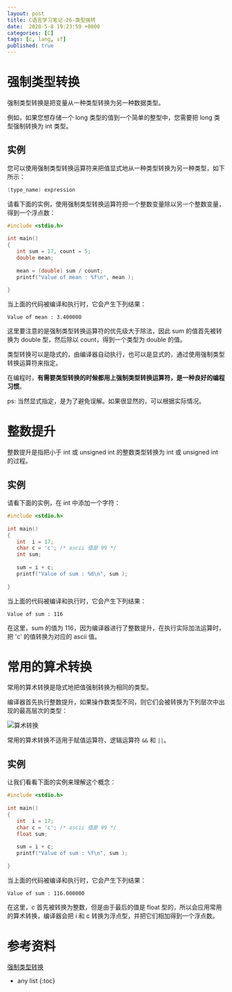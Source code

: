 ```yaml
---
layout: post
title: C语言学习笔记-26-类型强转
date:  2020-5-8 19:23:59 +0800
categories: [C]
tags: [c, lang, sf]
published: true
---
```


# 强制类型转换

强制类型转换是把变量从一种类型转换为另一种数据类型。

例如，如果您想存储一个 long 类型的值到一个简单的整型中，您需要把 long 类型强制转换为 int 类型。

## 实例

您可以使用强制类型转换运算符来把值显式地从一种类型转换为另一种类型，如下所示：

```c
(type_name) expression
```

请看下面的实例，使用强制类型转换运算符把一个整数变量除以另一个整数变量，得到一个浮点数：

```c
#include <stdio.h>
 
int main()
{
   int sum = 17, count = 5;
   double mean;
 
   mean = (double) sum / count;
   printf("Value of mean : %f\n", mean );
 
}
```

当上面的代码被编译和执行时，它会产生下列结果：

```
Value of mean : 3.400000
```

这里要注意的是强制类型转换运算符的优先级大于除法，因此 sum 的值首先被转换为 double 型，然后除以 count，得到一个类型为 double 的值。

类型转换可以是隐式的，由编译器自动执行，也可以是显式的，通过使用强制类型转换运算符来指定。

在编程时，**有需要类型转换的时候都用上强制类型转换运算符，是一种良好的编程习惯**。

ps: 当然显式指定，是为了避免误解。如果很显然的，可以根据实际情况。

# 整数提升

整数提升是指把小于 int 或 unsigned int 的整数类型转换为 int 或 unsigned int 的过程。

## 实例

请看下面的实例，在 int 中添加一个字符：

```c
#include <stdio.h>
 
int main()
{
   int  i = 17;
   char c = 'c'; /* ascii 值是 99 */
   int sum;
 
   sum = i + c;
   printf("Value of sum : %d\n", sum );
 
}
```

当上面的代码被编译和执行时，它会产生下列结果：

```
Value of sum : 116
```

在这里，sum 的值为 116，因为编译器进行了整数提升，在执行实际加法运算时，把 'c' 的值转换为对应的 ascii 值。

# 常用的算术转换

常用的算术转换是隐式地把值强制转换为相同的类型。

编译器首先执行整数提升，如果操作数类型不同，则它们会被转换为下列层次中出现的最高层次的类型：

![算术转换](https://www.runoob.com/wp-content/uploads/2014/08/usual_arithmetic_conversion.png)

常用的算术转换不适用于赋值运算符、逻辑运算符 `&&` 和 `||`。

## 实例

让我们看看下面的实例来理解这个概念：

```c
#include <stdio.h>
 
int main()
{
   int  i = 17;
   char c = 'c'; /* ascii 值是 99 */
   float sum;
 
   sum = i + c;
   printf("Value of sum : %f\n", sum );
 
}
```

当上面的代码被编译和执行时，它会产生下列结果：

```
Value of sum : 116.000000
```

在这里，c 首先被转换为整数，但是由于最后的值是 float 型的，所以会应用常用的算术转换，编译器会把 i 和 c 转换为浮点型，并把它们相加得到一个浮点数。

# 参考资料

[强制类型转换](https://www.runoob.com/cprogramming/c-type-casting.html)

* any list
{:toc}